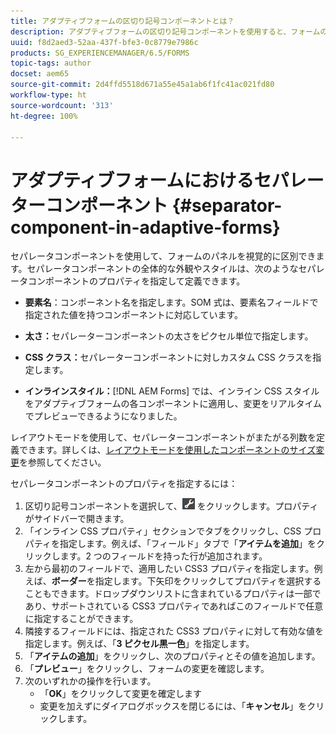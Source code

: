 ```yaml
---
title: アダプティブフォームの区切り記号コンポーネントとは？
description: アダプティブフォームの区切り記号コンポーネントを使用すると、フォームのセクションを視覚的に区別できます。
uuid: f8d2aed3-52aa-437f-bfe3-0c8779e7986c
products: SG_EXPERIENCEMANAGER/6.5/FORMS
topic-tags: author
docset: aem65
source-git-commit: 2d4ffd5518d671a55e45a1ab6f1fc41ac021fd80
workflow-type: ht
source-wordcount: '313'
ht-degree: 100%

---
```



# アダプティブフォームにおけるセパレーターコンポーネント {#separator-component-in-adaptive-forms}

セパレータコンポーネントを使用して、フォームのパネルを視覚的に区別できます。セパレータコンポーネントの全体的な外観やスタイルは、次のようなセパレータコンポーネントのプロパティを指定して定義できます。

* **要素名**：コンポーネント名を指定します。SOM 式は、要素名フィールドで指定された値を持つコンポーネントに対応しています。
* **太さ：**&#x200B;セパレーターコンポーネントの太さをピクセル単位で指定します。

* **CSS クラス：**&#x200B;セパレーターコンポーネントに対しカスタム CSS クラスを指定します。

* **インラインスタイル：**[!DNL AEM Forms] では、インライン CSS スタイルをアダプティブフォームの各コンポーネントに適用し、変更をリアルタイムでプレビューできるようになりました。

レイアウトモードを使用して、セパレーターコンポーネントがまたがる列数を定義できます。詳しくは、[レイアウトモードを使用したコンポーネントのサイズ変更](resize-using-layout-mode.md)を参照してください。

セパレータコンポーネントのプロパティを指定するには：

1. 区切り記号コンポーネントを選択して、![cmppr](assets/cmppr.png) をクリックします。プロパティがサイドバーで開きます。
1. 「インライン CSS プロパティ」セクションでタブをクリックし、CSS プロパティを指定します。例えば、「フィールド」タブで「**アイテムを追加**」をクリックします。2 つのフィールドを持った行が追加されます。
1. 左から最初のフィールドで、適用したい CSS3 プロパティを指定します。例えば、**ボーダー**&#x200B;を指定します。下矢印をクリックしてプロパティを選択することもできます。ドロップダウンリストに含まれているプロパティは一部であり、サポートされている CSS3 プロパティであればこのフィールドで任意に指定することができます。
1. 隣接するフィールドには、指定された CSS3 プロパティに対して有効な値を指定します。例えば、「**3 ピクセル黒一色**」を指定します。
1. 「**アイテムの追加**」をクリックし、次のプロパティとその値を追加します。
1. 「**プレビュー**」をクリックし、フォームの変更を確認します。
1. 次のいずれかの操作を行います。
   * 「**OK**」をクリックして変更を確定します
   * 変更を加えずにダイアログボックスを閉じるには、「**キャンセル**」をクリックします。

